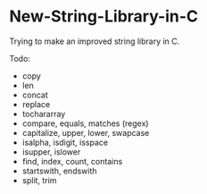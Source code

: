 # New-String-Library-in-C

Trying to make an improved string library in C.

Todo:

- copy
- len
- concat
- replace
- tochararray
- compare, equals, matches (regex)
- capitalize, upper, lower, swapcase
- isalpha, isdigit, isspace
- isupper, islower
- find, index, count, contains
- startswith, endswith
- split, trim
